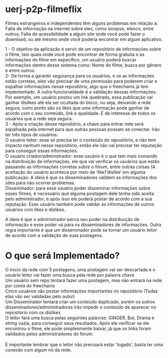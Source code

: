 # uerj-p2p-filmeflix

Filmes estrangeiros e independentes têm alguns problemas em relação a:
Falta de informação na internet sobre eles, como sinopse, elenco, entre outros;
Falta de acessibilidade a algum site onde você pode fazer o download, ou até mesmo onde você poderia encontrar em algum aplicativo. <br />

1 - O objetivo da aplicação é servir de um repositório de informações sobre o filme, tais quais onde você pode encontrar de forma gratuita e as informações do filme em específico, um usuário poderá buscar informações dentro desse sistema como: Nome do filme, busca por gênero e entre outros. <br />
2- De forma a garantir segurança para os usuários, e se as informações estão corretas, eles vão precisar de uma permissão para poderem criar e espalhar informações nesse repositório, algo que o freechains já tem implementado. A outra funcionalidade é a validação dessas informações. Por exemplo, um usuário postou um link quebrado, essa publicação vai ganhar dislikes até ela ser ocultada do bloco, ou seja, deixando a rede segura, outro ponto são os likes que uma informação  pode ganhar de acordo com o seu conteúdo, link e qualidade. É de interesse de todos os usuários que a rede seja segura. <br />
3 - Após a criação desse repositório, a chave para entrar nele será espalhada pela internet para que outras pessoas possam se conectar. Irão ter três tipos de usuários: <br />
O usuário leitor: esse só precisa ler o conteúdo do repositório, e não tem impacto nenhum nesse repositório, então ele não vai precisar ter reputação para conseguir essas informações. <br />
O usuário criador/administrador: esse usuário é o que tem mais comando na distribuição de informações, ele que vai verificar os usuários que estão passando as informações corretas sobre o fórum, entre outras coisas (A aceitação do usuário acontece por meio de ‘like’/’dislike’ em alguma publicação. A ideia é que os disseminadores validem as informações dos sites para não ocorrer problemas. <br />
Disseminador: para esse usuário poder disseminar informações sobre esses filmes, é necessário que alguma postagem dele tenha sido aceita pelo administrador, e após isso ele poderá postar de acordo com a sua reputação. Esse usuário também pode validar as informações de outros usuários com likes e dislikes.  <br />

A ideia é que o administrador perca seu poder na distribuição de informação e esse poder vá para os disseminadores de informações. Outra regra importante é que um disseminador pode se tornar um usuário leitor de acordo com a validação de suas postagens.


# O que será Implementado? 

O ínicio da rede com 5 postagens, uma postagem vai ser descartada e o usuário leitor vai fazer uma busca pela rede por palavra chave <br />
Um usuário sem reps tentará fazer uma postagem, mas não entrará na rede por conta do freechains <br />
Cinco usuários vão postar informações importantes no repositório (Todas elas vão ser validadas pelo autor) <br />
Um Disseminador tentará criar um conteúdo duplicado, porém os outros disseminadores/administradores irão impedir o conteúdo de aparecer no repositorio com os dislikes <br />
O leitor fará uma busca pelas seguintes palavras: GINGER, But, Drama e string vazia, para conseguir seus resultados. Após ele verificar se ele encontrou o filme, ele pode simplesmente baixar, já que os links foram validados pelos administradores do fórum. <br />
 <br />
É importante lembrar que o leitor não precisará estar 'logado', basta ter uma conexão com algum nó da rede. <br />
